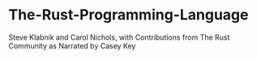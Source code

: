 # The-Rust-Programming-Language
Steve Klabnik and Carol Nichols, with Contributions from The Rust Community as Narrated by Casey Key
